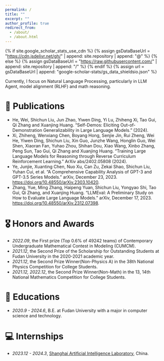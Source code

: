 ```yaml
---
permalink: /
title: ""
excerpt: ""
author_profile: true
redirect_from: 
  - /about/
  - /about.html
---
```


{% if site.google_scholar_stats_use_cdn %}
{% assign gsDataBaseUrl = "https://cdn.jsdelivr.net/gh/" | append: site.repository | append: "@" %}
{% else %}
{% assign gsDataBaseUrl = "https://raw.githubusercontent.com/" | append: site.repository | append: "/" %}
{% endif %}
{% assign url = gsDataBaseUrl | append: "google-scholar-stats/gs_data_shieldsio.json" %}

<span class='anchor' id='about-me'></span>

<!--
 My research interest includes neural machine translation and computer vision. I have published more than 100 papers at the top international AI conferences with total <a href='https://scholar.google.com/citations?user=DhtAFkwAAAAJ'>google scholar citations <strong><span id='total_cit'>260000+</span></strong></a> (You can also use google scholar badge <a href='https://scholar.google.com/citations?user=DhtAFkwAAAAJ'><img src="https://img.shields.io/endpoint?url={{ url | url_encode }}&logo=Google%20Scholar&labelColor=f6f6f6&color=9cf&style=flat&label=citations"></a>).
-->
Currently, I focus on Natural Language Processing, particularly in LLM Agent, model alignment (RLHF) and math reasoning.

<!--
# 🔥 News
-->

# 📝 Publications 
<!--
<div class='paper-box'><div class='paper-box-image'><div><div class="badge">CVPR 2016</div><img src='images/500x300.png' alt="sym" width="100%"></div></div>
<div class='paper-box-text' markdown="1">

[Deep Residual Learning for Image Recognition](https://openaccess.thecvf.com/content_cvpr_2016/papers/He_Deep_Residual_Learning_CVPR_2016_paper.pdf)

**Kaiming He**, Xiangyu Zhang, Shaoqing Ren, Jian Sun

[**Project**](https://scholar.google.com/citations?view_op=view_citation&hl=zh-CN&user=DhtAFkwAAAAJ&citation_for_view=DhtAFkwAAAAJ:ALROH1vI_8AC) <strong><span class='show_paper_citations' data='DhtAFkwAAAAJ:ALROH1vI_8AC'></span></strong>
- Lorem ipsum dolor sit amet, consectetur adipiscing elit. Vivamus ornare aliquet ipsum, ac tempus justo dapibus sit amet. 
</div>
</div>
-->
- He, Wei, Shichun Liu, Jun Zhao, Yiwen Ding, Yi Lu, Zhiheng Xi, Tao Gui, Qi Zhang and Xuanjing Huang. “Self-Demos: Eliciting Out-of-Demonstration Generalizability in Large Language Models.” (2024).
- Xi, Zhiheng, Wenxiang Chen, Boyang Hong, Senjie Jin, Rui Zheng, Wei He, Yiwen Ding, Shichun Liu, Xin Guo, Junzhe Wang, Honglin Guo, Wei Shen, Xiaoran Fan, Yuhao Zhou, Shihan Dou, Xiao Wang, Xinbo Zhang, Peng Sun, Tao Gui, Qi Zhang and Xuanjing Huang. “Training Large Language Models for Reasoning through Reverse Curriculum Reinforcement Learning.” ArXiv abs/2402.05808 (2024).
- Ye, Junjie, Xuanting Chen, Nuo Xu, Can Zu, Zekai Shao, Shichun Liu, Yuhan Cui, et al. “A Comprehensive Capability Analysis of GPT-3 and GPT-3.5 Series Models.” arXiv,
December 23, 2023. https://doi.org/10.48550/arXiv.2303.10420.
- Zhang, Yue, Ming Zhang, Haipeng Yuan, Shichun Liu, Yongyao Shi, Tao Gui, Qi Zhang, and Xuanjing Huang. “LLMEval: A Preliminary Study on How to Evaluate Large Language Models.” arXiv, December 17, 2023. https://doi.org/10.48550/arXiv.2312.07398.


# 🎖 Honors and Awards
- *2022.09*, the First prize (Top 0.6% of 49242 teams) of Contemporary Undergraduate Mathematical Contest in Modeling (CUMCM).
- *2021.12*, the Second Prize of the Scholarship for Outstanding Students at Fudan University in the 2020-2021 academic year.
- *2021.12*, the Second Prize Winner(Non-Physics A) in the 38th National Physics Competition for College Students.
- *2021.12, 2022.12*, the Second Prize Winner(Non-Math) in the 13, 14th National Mathematics Competition for College Students.


# 📖 Educations
- *2020.9 - 2024.6*, B.E. at Fudan University with a major in computer science and technology.


<!--
# 💬 Invited Talks
-->


# 💻 Internships
- *2023.12 - 2024.3*, [Shanghai Artificial Intelligence Laboratory](https://www.shlab.org.cn/), China.
